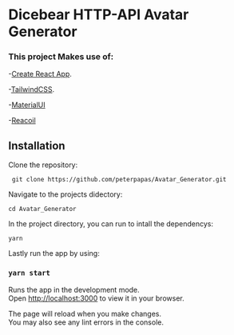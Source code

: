 # Dicebear HTTP-API Avatar Generator

### This project Makes use of:

-[Create React App](https://github.com/facebook/create-react-app).

-[TailwindCSS](https://tailwindcss.com/).

-[MaterialUI](https://mui.com/)

-[Reacoil](https://recoiljs.org/)

## Installation

Clone the repository:

` git clone https://github.com/peterpapas/Avatar_Generator.git`

Navigate to the projects didectory:

`cd Avatar_Generator`

In the project directory, you can run to intall the dependencys:

`yarn`

Lastly run the app by using:

### `yarn start`

Runs the app in the development mode.\
Open [http://localhost:3000](http://localhost:3000) to view it in your browser.

The page will reload when you make changes.\
You may also see any lint errors in the console.
